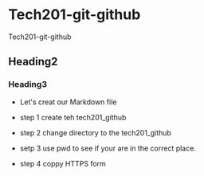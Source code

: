 # Tech201-git-github
Tech201-git-github
## Heading2
### Heading3
- Let's creat our Markdown file

- step 1 create teh tech201_github

- step 2 change directory to the tech201_github

- setp 3 use pwd to see if your are in the correct place. 

- step 4 coppy HTTPS form 
